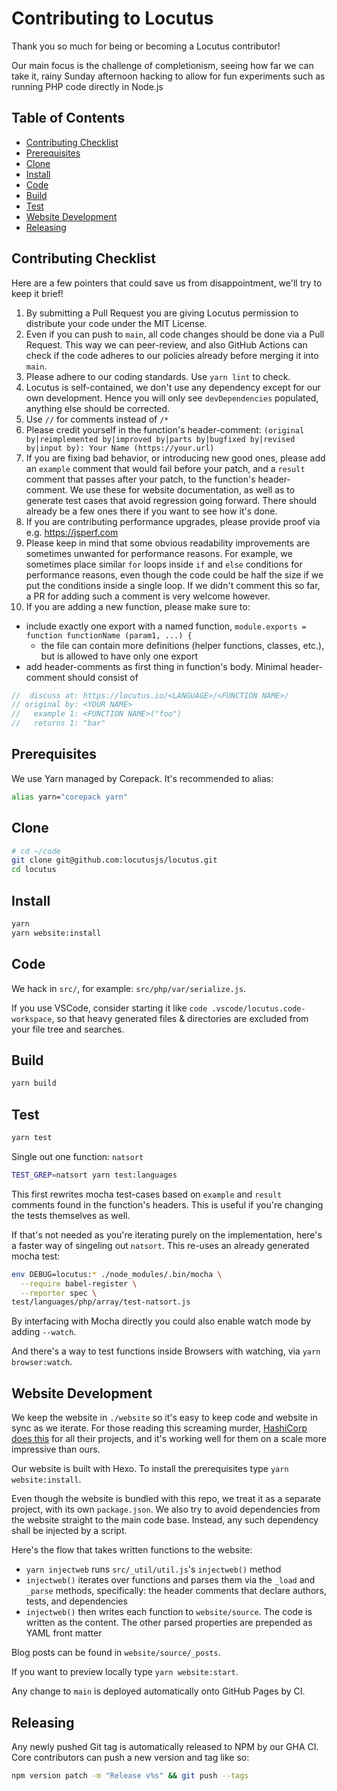 # Contributing to Locutus

Thank you so much for being or becoming a Locutus contributor!

Our main focus is the challenge of completionism, seeing how far we can take it, rainy Sunday afternoon hacking to allow
for fun experiments such as running PHP code directly in Node.js

## Table of Contents

- [Contributing Checklist](#contributing-checklist)
- [Prerequisites](#prerequisites)
- [Clone](#clone)
- [Install](#install)
- [Code](#code)
- [Build](#build)
- [Test](#test)
- [Website Development](#website-development)
- [Releasing](#releasing)

## Contributing Checklist

Here are a few pointers that could save us from disappointment, we'll try to keep it brief!

1. By submitting a Pull Request you are giving Locutus permission to distribute your code under the MIT License.
2. Even if you can push to `main`, all code changes should be done via a Pull Request. This way we can peer-review, and
   also GitHub Actions can check if the code adheres to our policies already before merging it into `main`.
3. Please adhere to our coding standards. Use `yarn lint` to check.
4. Locutus is self-contained, we don't use any dependency except for our own development. Hence you will only see
   `devDependencies` populated, anything else should be corrected.
5. Use `//` for comments instead of `/*`
6. Please credit yourself in the function's header-comment:
   `(original by|reimplemented by|improved by|parts by|bugfixed by|revised by|input by): Your Name (https://your.url)`
7. If you are fixing bad behavior, or introducing new good ones, please add an `example` comment that would fail before
   your patch, and a `result` comment that passes after your patch, to the function's header-comment. We use these for
   website documentation, as well as to generate test cases that avoid regression going forward. There should already be
   a few ones there if you want to see how it's done.
8. If you are contributing performance upgrades, please provide proof via e.g. <https://jsperf.com>
9. Please keep in mind that some obvious readability improvements are sometimes unwanted for performance reasons. For
   example, we sometimes place similar `for` loops inside `if` and `else` conditions for performance reasons, even
   though the code could be half the size if we put the conditions inside a single loop. If we didn't comment this so
   far, a PR for adding such a comment is very welcome however.
10. If you are adding a new function, please make sure to:

- include exactly one export with a named function, `module.exports = function functionName (param1, ...) {`
  - the file can contain more definitions (helper functions, classes, etc.), but is allowed to have only one export
- add header-comments as first thing in function's body. Minimal header-comment should consist of

```js
//  discuss at: https://locutus.io/<LANGUAGE>/<FUNCTION NAME>/
// original by: <YOUR NAME>
//   example 1: <FUNCTION NAME>("foo")
//   returns 1: "bar"
```

## Prerequisites

We use Yarn managed by Corepack. It's recommended to alias:

```bash
alias yarn="corepack yarn"
```

## Clone

```bash
# cd ~/code
git clone git@github.com:locutusjs/locutus.git
cd locutus
```

## Install

```bash
yarn
yarn website:install
```

## Code

We hack in `src/`, for example: `src/php/var/serialize.js`.

If you use VSCode, consider starting it like `code .vscode/locutus.code-workspace`, so that heavy generated files &
directories are excluded from your file tree and searches.

## Build

```bash
yarn build
```

## Test

```bash
yarn test
```

Single out one function: `natsort`

```bash
TEST_GREP=natsort yarn test:languages
```

This first rewrites mocha test-cases based on `example` and `result` comments found in the function's headers. This is
useful if you're changing the tests themselves as well.

If that's not needed as you're iterating purely on the implementation, here's a faster way of singeling out `natsort`.
This re-uses an already generated mocha test:

```bash
env DEBUG=locutus:* ./node_modules/.bin/mocha \
  --require babel-register \
  --reporter spec \
test/languages/php/array/test-natsort.js
```

By interfacing with Mocha directly you could also enable watch mode by adding `--watch`.

And there's a way to test functions inside Browsers with watching, via `yarn browser:watch`.

## Website Development

We keep the website in `./website` so it's easy to keep code and website in sync as we iterate. For those reading this
screaming murder, [HashiCorp does this](https://github.com/hashicorp/terraform/tree/HEAD/website) for all their
projects, and it's working well for them on a scale more impressive than ours.

Our website is built with Hexo. To install the prerequisites type `yarn website:install`.

Even though the website is bundled with this repo, we treat it as a separate project, with its own `package.json`. We
also try to avoid dependencies from the website straight to the main code base. Instead, any such dependency shall be
injected by a script.

Here's the flow that takes written functions to the website:

- `yarn injectweb` runs `src/_util/util.js`'s `injectweb()` method
- `injectweb()` iterates over functions and parses them via the `_load` and `_parse` methods, specifically: the header
  comments that declare authors, tests, and dependencies
- `injectweb()` then writes each function to `website/source`. The code is written as the content. The other parsed
  properties are prepended as YAML front matter

Blog posts can be found in `website/source/_posts`.

If you want to preview locally type `yarn website:start`.

Any change to `main` is deployed automatically onto GitHub Pages by CI.

## Releasing

Any newly pushed Git tag is automatically released to NPM by our GHA CI. Core contributors can push a new version and
tag like so:

```bash
npm version patch -m "Release v%s" && git push --tags
```

